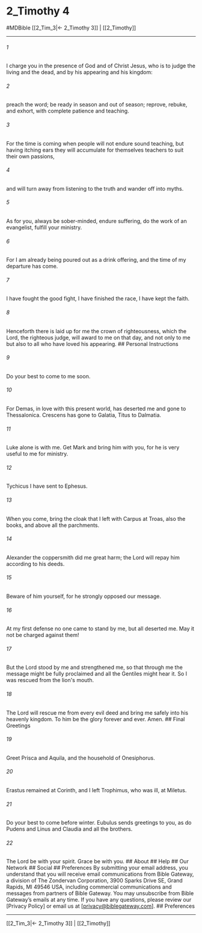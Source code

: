 # 2_Timothy 4
#MDBible
[[2_Tim_3|← 2_Timothy 3]] | [[2_Timothy]]

***


###### 1 
I charge you in the presence of God and of Christ Jesus, who is to judge the living and the dead, and by his appearing and his kingdom: 

###### 2 
preach the word; be ready in season and out of season; reprove, rebuke, and exhort, with complete patience and teaching. 

###### 3 
For the time is coming when people will not endure sound teaching, but having itching ears they will accumulate for themselves teachers to suit their own passions, 

###### 4 
and will turn away from listening to the truth and wander off into myths. 

###### 5 
As for you, always be sober-minded, endure suffering, do the work of an evangelist, fulfill your ministry. 

###### 6 
For I am already being poured out as a drink offering, and the time of my departure has come. 

###### 7 
I have fought the good fight, I have finished the race, I have kept the faith. 

###### 8 
Henceforth there is laid up for me the crown of righteousness, which the Lord, the righteous judge, will award to me on that day, and not only to me but also to all who have loved his appearing. ## Personal Instructions 

###### 9 
Do your best to come to me soon. 

###### 10 
For Demas, in love with this present world, has deserted me and gone to Thessalonica. Crescens has gone to Galatia, Titus to Dalmatia. 

###### 11 
Luke alone is with me. Get Mark and bring him with you, for he is very useful to me for ministry. 

###### 12 
Tychicus I have sent to Ephesus. 

###### 13 
When you come, bring the cloak that I left with Carpus at Troas, also the books, and above all the parchments. 

###### 14 
Alexander the coppersmith did me great harm; the Lord will repay him according to his deeds. 

###### 15 
Beware of him yourself, for he strongly opposed our message. 

###### 16 
At my first defense no one came to stand by me, but all deserted me. May it not be charged against them! 

###### 17 
But the Lord stood by me and strengthened me, so that through me the message might be fully proclaimed and all the Gentiles might hear it. So I was rescued from the lion's mouth. 

###### 18 
The Lord will rescue me from every evil deed and bring me safely into his heavenly kingdom. To him be the glory forever and ever. Amen. ## Final Greetings 

###### 19 
Greet Prisca and Aquila, and the household of Onesiphorus. 

###### 20 
Erastus remained at Corinth, and I left Trophimus, who was ill, at Miletus. 

###### 21 
Do your best to come before winter. Eubulus sends greetings to you, as do Pudens and Linus and Claudia and all the brothers. 

###### 22 
The Lord be with your spirit. Grace be with you. ## About ## Help ## Our Network ## Social ## Preferences By submitting your email address, you understand that you will receive email communications from Bible Gateway, a division of The Zondervan Corporation, 3900 Sparks Drive SE, Grand Rapids, MI 49546 USA, including commercial communications and messages from partners of Bible Gateway. You may unsubscribe from Bible Gateway&rsquo;s emails at any time. If you have any questions, please review our [Privacy Policy] or email us at [privacy@biblegateway.com]. ## Preferences

***

[[2_Tim_3|← 2_Timothy 3]] | [[2_Timothy]]
